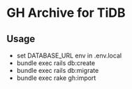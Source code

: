 # GH Archive for TiDB

## Usage

* set DATABASE_URL env in .env.local
* bundle exec rails db:create
* bundle exec rails db:migrate
* bundle exec rake gh:import
